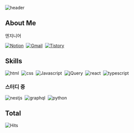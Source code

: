 ![header](https://capsule-render.vercel.app/api?type=wave&color=ffcc00&height=200&fontSize=50&text=안녕하세요!👋👋)

## About Me
엔지니어

[![Notion](https://img.shields.io/badge/Resume-notion?style=flat-square&logo=notion&color=000000&logoColor=white)](https://prickly-vinyl-0c6.notion.site/a91b01ba2bfc435e8a73441869004e97?pvs=4)&nbsp;&nbsp;[![Gmail](https://img.shields.io/badge/Mail%20Me-notion?style=flat-square&logo=gmail&color=EA4335&logoColor=white)](mailto:developer.ssu.ssu@gmail.com)&nbsp;&nbsp;[![Tistory](https://img.shields.io/badge/Blog-tistory?style=flat-square&logo=tistory&color=000000&logoColor=white)](https://engineer-ssu.tistory.com)

## Skills

![html](https://img.shields.io/badge/HTML-E34F26?style=for-the-badge&logo=html5&logoColor=white)&nbsp;&nbsp;![css](https://img.shields.io/badge/CSS-1572B6?style=for-the-badge&logo=css3&logoColor=white)&nbsp;&nbsp;![Javascript](https://img.shields.io/badge/JavaScript-F7DF1E?style=for-the-badge&logo=javascript&logoColor=000000)&nbsp;&nbsp;![jQuery](https://img.shields.io/badge/jquery-0769AD?style=for-the-badge&logo=jquery&logoColor=white)&nbsp;&nbsp;![react](https://img.shields.io/badge/react-61DAFB?style=for-the-badge&logo=react&logoColor=000000)&nbsp;&nbsp;![typescript](https://img.shields.io/badge/typescript-3178C6?style=for-the-badge&logo=typescript&logoColor=white)&nbsp;&nbsp;

### 스터디 중
![nestjs](https://img.shields.io/badge/NestJS-E0234E?style=for-the-badge&logo=nestjs&logoColor=white)&nbsp;&nbsp;![graphql](https://img.shields.io/badge/graphql-E10098?style=for-the-badge&logo=graphql&logoColor=white)&nbsp;&nbsp;![python](https://img.shields.io/badge/python-61DAFB?style=for-the-badge&logo=python&logoColor=000000)&nbsp;&nbsp;

<!--
## Commin Stats
![SSU's GitHub stats](https://github-readme-stats.vercel.app/api?username=engineer-ssu&show_icons=true&count_private=true&custom_title=통계)
![Top Langs](https://github-readme-stats.vercel.app/api/top-langs/?username=engineer-ssu&layout=compact)
![SSU's wakatime stats](https://github-readme-stats.vercel.app/api/wakatime?username=engineer-ssu)
--> 

## Total
![Hits](https://hits.seeyoufarm.com/api/count/incr/badge.svg?url=https%3A%2F%2Fgithub.com%2Fengineer-ssu%2Fhit-counter&count_bg=%2379C83D&title_bg=%23555555&icon=&icon_color=%23E7E7E7&title=hits&edge_flat=false)
